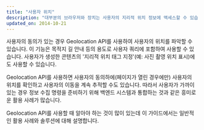 ```yaml
---
title: "사용자 위치"
description: "대부분의 브라우저와 장치는 사용자의 지리적 위치 정보에 액세스할 수 있습니다. 사이트 및 앱에서 사용자의 위치를 활용하는 방법을 살펴봅니다."
updated_on: 2014-10-21
---
```


<p class="intro">
  사용자의 동의가 있는 경우 Geolocation API를 사용하여 사용자의 위치를 파악할 수 있습니다. 이 기능은 목적지 길 안내 등의 용도로 사용자 쿼리에 포함하여 사용할 수 있습니다. 사용자가 생성한 콘텐츠의 '지리적 위치 태그 지정'(예: 사진 촬영 위치 표시)에도 사용할 수 있습니다.
</p>

Geolocation API를 사용하면 사용자의 동의하에(페이지가 열린 경우에만)
사용자의 위치를 확인하고 사용자의 이동을 계속 추적할 수도 있습니다. 따라서 사용자가 가까이 있는 경우 정보 수집 명령을 준비하기 위해 백엔드 시스템과 통합하는 것과 같은 흥미로운 활용 사례가 많습니다.

Geolocation API를 사용할 때 알아야 하는 것이 많이 있는데 이 가이드에서는 일반적인 활용 사례와 솔루션에 대해 설명합니다.

